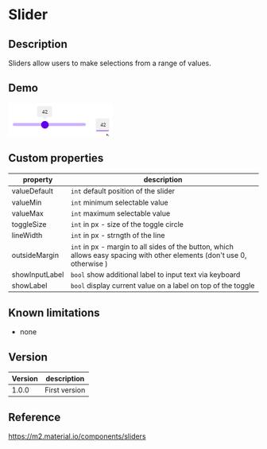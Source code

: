 # Slider

## Description

Sliders allow users to make selections from a range of values.

## Demo

![Slider](../assets/cmp_MD_Slider.gif)

## Custom properties

| property | description |
| --- | --- |
| valueDefault | `int` default position of the slider |
| valueMin | `int` minimum selectable value |
| valueMax | `int` maximum selectable value |
| toggleSize | `int` in px - size of the toggle circle |
| lineWidth | `int` in px - strngth of the line |
| outsideMargin | `int` in px - margin to all sides of the button, which allows easy spacing with other elements (don't use 0, otherwise ) |
| showInputLabel | `bool` show additional label to input text via keyboard |
| showLabel | `bool` display current value on a label on top of the toggle |

## Known limitations

* none

## Version

| Version | description |
| --- | --- |
| 1.0.0 | First version |

## Reference

https://m2.material.io/components/sliders
